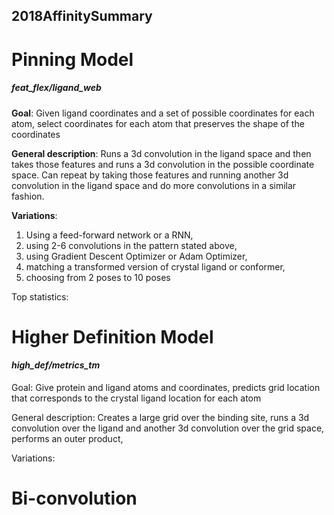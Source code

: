 ## 2018AffinitySummary

# Pinning Model 
##### *feat_flex/ligand_web*


**Goal**: Given ligand coordinates and a set of possible coordinates for each atom, select coordinates for each atom that preserves the shape of the coordinates

**General description**: Runs a 3d convolution in the ligand space and then takes those features and runs a 3d convolution in the possible coordinate space. Can repeat by taking those features and running another 3d convolution in the ligand space and do more convolutions in a similar fashion.

**Variations**: 
1. Using a feed-forward network or a RNN, 
2. using 2-6 convolutions in the pattern stated above, 
3. using Gradient Descent Optimizer or Adam Optimizer, 
4. matching a transformed version of crystal ligand or conformer, 
5. choosing from 2 poses to 10 poses

Top statistics:


# Higher Definition Model
#### *high_def/metrics_tm*
Goal: Give protein and ligand atoms and coordinates, predicts grid location that corresponds to the crystal ligand location for each atom

General description: Creates a large grid over the binding site, runs a 3d convolution over the ligand and another 3d convolution over the grid space, performs an outer product, 

Variations: 


# Bi-convolution

